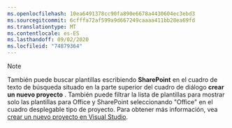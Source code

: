 ```yaml
---
ms.openlocfilehash: 10ea6491378cc90fa890e6678a4430604ec3ebd3
ms.sourcegitcommit: 6cfffa72af599a9d667249caaaa411bb28ea69fd
ms.translationtype: MT
ms.contentlocale: es-ES
ms.lasthandoff: 09/02/2020
ms.locfileid: "74879364"
---
```

>[!NOTE]
> También puede buscar plantillas escribiendo **SharePoint** en el cuadro de texto de búsqueda situado en la parte superior del cuadro de diálogo **crear un nuevo proyecto** . También puede filtrar la lista de plantillas para mostrar solo las plantillas para Office y SharePoint seleccionando "Office" en el cuadro desplegable tipo de proyecto. Para obtener más información, vea [crear un nuevo proyecto en Visual Studio](../../ide/create-new-project.md).
